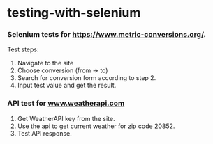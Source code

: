 # testing-with-selenium

### Selenium tests for https://www.metric-conversions.org/.

Test steps:

1. Navigate to the site
2. Choose conversion (from -> to)
3. Search for conversion form according to step 2.
4. Input test value and get the result.


### API test for www.weatherapi.com

1. Get WeatherAPI key from the site.
2. Use the api to get current weather for zip code 20852.
3. Test API response.